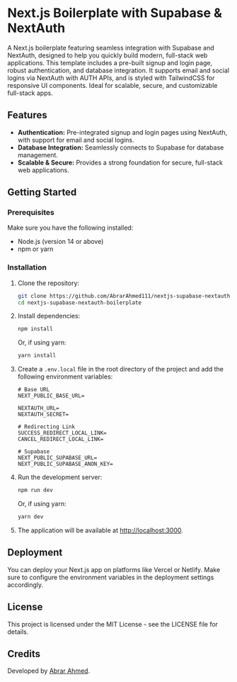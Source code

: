 # Next.js Boilerplate with Supabase & NextAuth

A Next.js boilerplate featuring seamless integration with Supabase and NextAuth, designed to help you quickly build modern, full-stack web applications. This template includes a pre-built signup and login page, robust authentication, and database integration. It supports email and social logins via NextAuth with AUTH APIs, and is styled with TailwindCSS for responsive UI components. Ideal for scalable, secure, and customizable full-stack apps.

## Features

- **Authentication:** Pre-integrated signup and login pages using NextAuth, with support for email and social logins.
- **Database Integration:** Seamlessly connects to Supabase for database management.
- **Scalable & Secure:** Provides a strong foundation for secure, full-stack web applications.

## Getting Started

### Prerequisites

Make sure you have the following installed:

- Node.js (version 14 or above)
- npm or yarn

### Installation

1. Clone the repository:

   ```bash
   git clone https://github.com/AbrarAhmed111/nextjs-supabase-nextauth-boilerplate.git
   cd nextjs-supabase-nextauth-boilerplate
   ```

2. Install dependencies:

   ```bash
   npm install
   ```

   Or, if using yarn:

   ```bash
   yarn install
   ```

3. Create a `.env.local` file in the root directory of the project and add the following environment variables:

   ```env
   # Base URL
   NEXT_PUBLIC_BASE_URL=

   NEXTAUTH_URL=
   NEXTAUTH_SECRET=

   # Redirecting Link
   SUCCESS_REDIRECT_LOCAL_LINK=
   CANCEL_REDIRECT_LOCAL_LINK=

   # Supabase
   NEXT_PUBLIC_SUPABASE_URL=
   NEXT_PUBLIC_SUPABASE_ANON_KEY=
   ```

4. Run the development server:

   ```bash
   npm run dev
   ```

   Or, if using yarn:

   ```bash
   yarn dev
   ```

5. The application will be available at [http://localhost:3000](http://localhost:3000).

## Deployment

You can deploy your Next.js app on platforms like Vercel or Netlify. Make sure to configure the environment variables in the deployment settings accordingly.

## License

This project is licensed under the MIT License - see the LICENSE file for details.

## Credits

Developed by [Abrar Ahmed](https://github.com/AbrarAhmed111).
